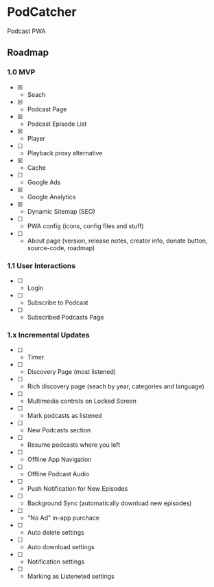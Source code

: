 # PodCatcher

Podcast PWA

## Roadmap

### 1.0 MVP
- [x] - Seach
- [x] - Podcast Page
- [x] - Podcast Episode List
- [x] - Player
- [ ] - Playback proxy alternative
- [x] - Cache
- [ ] - Google Ads
- [x] - Google Analytics
- [x] - Dynamic Sitemap (SEO)
- [ ] - PWA config (icons, config files and stuff)
- [ ] - About page (version, release notes, creator info, donate button, source-code, roadmap)

### 1.1 User Interactions
- [ ] - Login
- [ ] - Subscribe to Podcast
- [ ] - Subscribed Podcasts Page

### 1.x Incremental Updates
- [ ] - Timer
- [ ] - Discovery Page (most listened)
- [ ] - Rich discovery page (seach by year, categories and language)
- [ ] - Multimedia controls on Locked Screen
- [ ] - Mark podcasts as listened
- [ ] - New Podcasts section
- [ ] - Resume podcasts where you left
- [ ] - Offline App Navigation
- [ ] - Offline Podcast Audio
- [ ] - Push Notification for New Episodes
- [ ] - Background Sync (automatically download new episodes)
- [ ] - "No Ad" in-app purchace
- [ ] - Auto delete settings
- [ ] - Auto download settings
- [ ] - Notification settings
- [ ] - Marking as Listeneted settings
